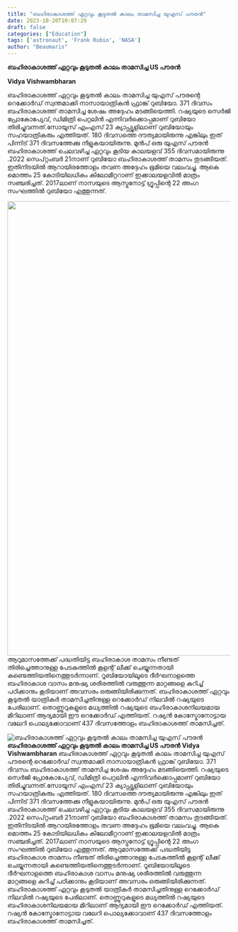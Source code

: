 ```yaml
---
title: "ബഹിരാകാശത്ത് ഏറ്റവും കൂടുതൽ കാലം താമസിച്ച യുഎസ് പൗരൻ"
date: 2023-10-20T10:07:29
draft: false
categories: ["Education"]
tags: ['astronaut', 'Frank Rubio', 'NASA']
author: "Beaumaris"
---
```


<strong>ബഹിരാകാശത്ത് ഏറ്റവും കൂടുതൽ കാലം താമസിച്ച US പൗരൻ </strong>

<strong>Vidya Vishwambharan </strong>

ബഹിരാകാശത്ത് ഏറ്റവും കൂടുതൽ കാലം താമസിച്ച യുഎസ് പൗരന്റെ റെക്കോർഡ് സ്വന്തമാക്കി നാസായാത്രികൻ ഫ്രാങ്ക് റുബിയോ. 371 ദിവസം ബഹിരാകാശത്ത് താമസിച്ച ശേഷം അദ്ദേഹം മടങ്ങിയെത്തി. റഷ്യയുടെ സെർജി പ്രോകോപ്യേവ്, ഡിമിത്രി പെറ്റലിൻ എന്നിവർക്കൊപ്പമാണ് റുബിയോ തിരിച്ചുവന്നത്.സോയൂസ് എംഎസ് 23 ക്യാപ്സ്യൂളിലാണ് റുബിയോയും സഹയാത്രികരും എത്തിയത്.
180 ദിവസത്തെ ദൗത്യമായിരുന്നു എങ്കിലും ഇത് പിന്നിട് 371 ദിവസത്തേക്കു നീളുകയായിരുന്നു. മുൻപ് ഒരു യുഎസ് പൗരൻ ബഹിരാകാശത്ത് ചെലവഴിച്ച ഏറ്റവും കൂടിയ കാലയളവ് 355 ദിവസമായിരുന്നു .2022 സെപ്റ്റംബർ 21നാണ് റുബിയോ ബഹിരാകാശത്ത് താമസം തുടങ്ങിയത്. ഇതിനിടയിൽ ആറായിരത്തോളം തവണ അദ്ദേഹം ഭൂമിയെ വലംവച്ചു. ആകെ മൊത്തം 25 കോടിയിലധികം കിലോമീറ്ററാണ് ഇക്കാലയളവിൽ മാത്രം സഞ്ചരിച്ചത്. 2017ലാണ് നാസയുടെ ആസ്ട്രനോട്ട് ഗ്രൂപ്പിന്റെ 22 അംഗ സംഘത്തിൽ റുബിയോ എത്തുന്നത്.

<img class="size-full wp-image-425965 aligncenter" src="https://cdn.boolokam.com/articles/2023/10/fwffw.jpg" alt="" width="1024" height="1024" />ആറുമാസത്തേക്ക് പദ്ധതിയിട്ട ബഹിരാകാശ താമസം നീണ്ടത് തിരിച്ചെത്താനുള്ള പേടകത്തിൽ കൂളന്റ് ലീക്ക് ചെയ്യുന്നതായി കണ്ടെത്തിയതിനെത്തുടർന്നാണ്. റൂബിയോയിലൂടെ ദീർഘനാളത്തെ ബഹിരാകാശ വാസം മനുഷ്യ ശരീരത്തിൽ വരുത്തുന്ന മാറ്റങ്ങളെ കുറിച്ച് പഠിക്കാനും കൂടിയാണ് അവസരം ഒരുങ്ങിയിരിക്കുന്നത്. ബഹിരാകാശത്ത് ഏറ്റവും കൂടുതൽ യാത്രികർ താമസിച്ചതിനുള്ള റെക്കോർഡ് നിലവിൽ റഷ്യയുടെ പേരിലാണ്. തൊണ്ണൂറുകളുടെ മധ്യത്തിൽ റഷ്യയുടെ ബഹിരാകാശനിലയമായ മിറിലാണ് ആദ്യമായി ഈ റെക്കോർഡ് എത്തിയത്. റഷ്യൻ കോസ്മോനോട്ടായ വലേറി പൊല്യക്കോവാണ് 437 ദിവസത്തോളം ബഹിരാകാശത്ത് താമസിച്ചത്.


![ബഹിരാകാശത്ത് ഏറ്റവും കൂടുതൽ കാലം താമസിച്ച യുഎസ് പൗരൻ](https://cdn.boolokam.com/articles/2023/10/fwffw.jpg)**ബഹിരാകാശത്ത് ഏറ്റവും കൂടുതൽ കാലം താമസിച്ച US പൗരൻ** **Vidya Vishwambharan** ബഹിരാകാശത്ത് ഏറ്റവും കൂടുതൽ കാലം താമസിച്ച യുഎസ് പൗരന്റെ റെക്കോർഡ് സ്വന്തമാക്കി നാസായാത്രികൻ ഫ്രാങ്ക് റുബിയോ. 371 ദിവസം ബഹിരാകാശത്ത് താമസിച്ച ശേഷം അദ്ദേഹം മടങ്ങിയെത്തി. റഷ്യയുടെ സെർജി പ്രോകോപ്യേവ്, ഡിമിത്രി പെറ്റലിൻ എന്നിവർക്കൊപ്പമാണ് റുബിയോ തിരിച്ചുവന്നത്.സോയൂസ് എംഎസ് 23 ക്യാപ്സ്യൂളിലാണ് റുബിയോയും സഹയാത്രികരും എത്തിയത്. 180 ദിവസത്തെ ദൗത്യമായിരുന്നു എങ്കിലും ഇത് പിന്നിട് 371 ദിവസത്തേക്കു നീളുകയായിരുന്നു. മുൻപ് ഒരു യുഎസ് പൗരൻ ബഹിരാകാശത്ത് ചെലവഴിച്ച ഏറ്റവും കൂടിയ കാലയളവ് 355 ദിവസമായിരുന്നു .2022 സെപ്റ്റംബർ 21നാണ് റുബിയോ ബഹിരാകാശത്ത് താമസം തുടങ്ങിയത്. ഇതിനിടയിൽ ആറായിരത്തോളം തവണ അദ്ദേഹം ഭൂമിയെ വലംവച്ചു. ആകെ മൊത്തം 25 കോടിയിലധികം കിലോമീറ്ററാണ് ഇക്കാലയളവിൽ മാത്രം സഞ്ചരിച്ചത്. 2017ലാണ് നാസയുടെ ആസ്ട്രനോട്ട് ഗ്രൂപ്പിന്റെ 22 അംഗ സംഘത്തിൽ റുബിയോ എത്തുന്നത്. ആറുമാസത്തേക്ക് പദ്ധതിയിട്ട ബഹിരാകാശ താമസം നീണ്ടത് തിരിച്ചെത്താനുള്ള പേടകത്തിൽ കൂളന്റ് ലീക്ക് ചെയ്യുന്നതായി കണ്ടെത്തിയതിനെത്തുടർന്നാണ്. റൂബിയോയിലൂടെ ദീർഘനാളത്തെ ബഹിരാകാശ വാസം മനുഷ്യ ശരീരത്തിൽ വരുത്തുന്ന മാറ്റങ്ങളെ കുറിച്ച് പഠിക്കാനും കൂടിയാണ് അവസരം ഒരുങ്ങിയിരിക്കുന്നത്. ബഹിരാകാശത്ത് ഏറ്റവും കൂടുതൽ യാത്രികർ താമസിച്ചതിനുള്ള റെക്കോർഡ് നിലവിൽ റഷ്യയുടെ പേരിലാണ്. തൊണ്ണൂറുകളുടെ മധ്യത്തിൽ റഷ്യയുടെ ബഹിരാകാശനിലയമായ മിറിലാണ് ആദ്യമായി ഈ റെക്കോർഡ് എത്തിയത്. റഷ്യൻ കോസ്മോനോട്ടായ വലേറി പൊല്യക്കോവാണ് 437 ദിവസത്തോളം ബഹിരാകാശത്ത് താമസിച്ചത്.

